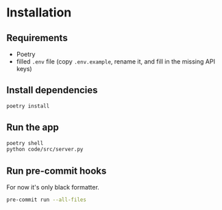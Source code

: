 # Installation

## Requirements

- Poetry
- filled `.env` file (copy `.env.example`, rename it, and fill in the missing API keys)

## Install dependencies

```bash
poetry install
```

## Run the app

```bash
poetry shell
python code/src/server.py
```

## Run pre-commit hooks

For now it's only black formatter.

```bash
pre-commit run --all-files
```
